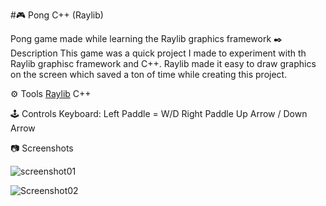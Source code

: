 #🎮 Pong C++ (Raylib)

Pong game made while learning the Raylib graphics framework
✒️ Description
This game was a quick project I made to experiment with th Raylib graphisc framework and C++. Raylib made it easy to draw graphics on the screen which saved a ton of time while creating this project.

⚙️ Tools
[Raylib]([url](https://www.raylib.com/))
C++

🕹️ Controls
Keyboard:
Left Paddle = W/D
Right Paddle Up Arrow / Down Arrow

📷 Screenshots

![screenshot01](https://github.com/Boredest/PongC-/assets/19357608/d5ccebfc-a757-4433-be5e-f5a86ccffc48)

![Screenshot02](https://github.com/Boredest/PongC-/assets/19357608/bfceb1f2-e7cb-4fcb-9d20-d1f703692a72)
